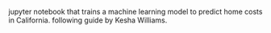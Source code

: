 jupyter notebook that trains a machine learning model to predict home costs in California. following guide by Kesha Williams.
